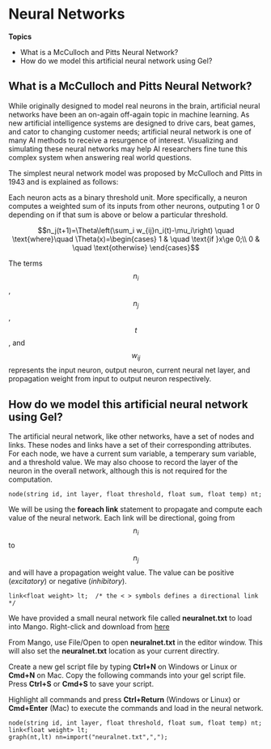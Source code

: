 # Neural Networks

**Topics**
* What is a McCulloch and Pitts Neural Network?
* How do we model this artificial neural network using Gel?

## What is a McCulloch and Pitts Neural Network?

While originally designed to model real neurons in the brain, artificial neural networks have been an on-again off-again topic in machine learning. As new artificial intelligence systems are designed to drive cars, beat games, and cator to changing customer needs; artificial neural network is one of many AI methods to receive a resurgence of interest. Visualizing and simulating these neural networks may help AI researchers fine tune this complex system when answering real world questions.

The simplest neural network model was proposed by McCulloch and Pitts in 1943 and is explained as follows:

Each neuron acts as a binary threshold unit. More specifically, a neuron computes a weighted sum of its inputs from other neurons, outputing 1 or 0 depending on if that sum is above or below a particular threshold.

$$n_j(t+1)=\Theta\left(\sum_i w_{ij}n_i(t)-\mu_i\right)
\quad \text{where}\quad
\Theta(x)=\begin{cases}
	1 & \quad \text{if }x\ge 0;\\
	0 & \quad \text{otherwise}
\end{cases}$$

The terms $$n_i$$, $$n_j$$, $$t$$, and $$w_{ij}$$ represents the input neuron, output neuron, current neural net layer, and propagation weight from input to output neuron respectively.

## How do we model this artificial neural network using Gel?

The artificial neural network, like other networks, have a set of nodes and links. These nodes and links have a set of their corresponding attributes. For each node, we have a current sum variable, a temperary sum variable, and a threshold value. We may also choose to record the layer of the neuron in the overall network, although this is not required for the computation.

```
node(string id, int layer, float threshold, float sum, float temp) nt;
```

We will be using the **foreach link** statement to propagate and compute each value of the neural network. Each link will be directional, going from $$n_i$$ to $$n_j$$ and will have a propagation weight value. The value can be positive (*excitatory*) or negative (*inhibitory*).

```
link<float weight> lt;  /* the < > symbols defines a directional link */
```

We have provided a small neural network file called **neuralnet.txt** to load into Mango. Right-click and download from [here](files/neuralnet.txt)

From Mango, use File/Open to open **neuralnet.txt** in the editor window. This will also set the **neuralnet.txt** location as your current directlry. 

Create a new gel script file by typing **Ctrl+N** on Windows or Linux or **Cmd+N** on Mac. Copy the following commands into your gel script file. Press **Ctrl+S** or **Cmd+S** to save your script. 

Highlight all commands and press **Ctrl+Return** (Windows or Linux) or **Cmd+Enter** (Mac) to execute the commands and load in the neural network.

```
node(string id, int layer, float threshold, float sum, float temp) nt;
link<float weight> lt;  
graph(nt,lt) nn=import("neuralnet.txt",",");
```
